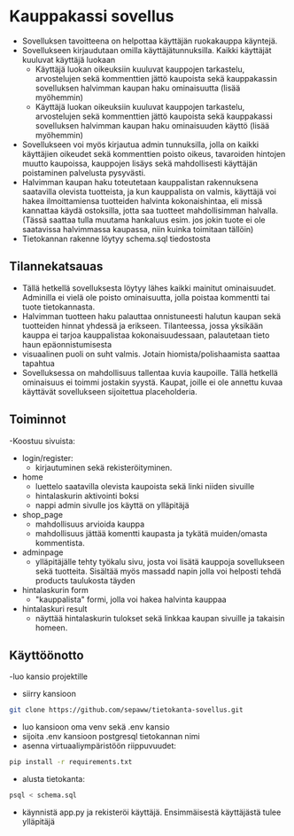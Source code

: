# Kauppakassi sovellus
- Sovelluksen tavoitteena on helpottaa käyttäjän ruokakauppa käyntejä.
- Sovellukseen kirjaudutaan omilla käyttäjätunnuksilla. Kaikki käyttäjät kuuluvat käyttäjä luokaan
  - Käyttäjä luokan oikeuksiin kuuluvat kauppojen tarkastelu, arvostelujen sekä kommenttien jättö kaupoista sekä kauppakassin sovelluksen halvimman kaupan haku ominaisuutta (lisää myöhemmin)
  - Käyttäjä luokan oikeuksiin kuuluvat kauppojen tarkastelu, arvostelujen sekä kommenttien jättö kaupoista sekä kauppakassi sovelluksen halvimman kaupan haku ominaisuuden käyttö (lisää myöhemmin)
- Sovellukseen voi myös kirjautua admin tunnuksilla, jolla on kaikki käyttäjien oikeudet sekä kommenttien poisto oikeus, tavaroiden hintojen muutto kaupoissa, kauppojen lisäys sekä mahdollisesti käyttäjän poistaminen palvelusta pysyvästi.
- Halvimman kaupan haku toteutetaan kauppalistan rakennuksena saatavilla olevista tuotteista, ja kun kauppalista on valmis, käyttäjä voi hakea ilmoittamiensa tuotteiden halvinta kokonaishintaa, eli missä kannattaa käydä ostoksilla, jotta saa tuotteet mahdollisimman halvalla. (Tässä saattaa tulla muutama  hankaluus esim. jos jokin tuote ei ole saatavissa halvimmassa kaupassa, niin kuinka toimitaan tällöin) 
- Tietokannan rakenne löytyy schema.sql tiedostosta

## Tilannekatsauas
- Tällä hetkellä sovelluksesta löytyy lähes kaikki mainitut ominaisuudet. Adminilla ei vielä ole poisto ominaisuutta, jolla poistaa kommentti tai tuote tietokannasta.
- Halvimman tuotteen haku palauttaa onnistuneesti halutun kaupan sekä tuotteiden hinnat yhdessä ja erikseen. Tilanteessa, jossa yksikään kauppa ei tarjoa kauppalistaa kokonaisuudessaan, palautetaan tieto haun epäonnistumisesta
- visuaalinen puoli on suht valmis. Jotain hiomista/polishaamista saattaa tapahtua
- Sovelluksessa on mahdollisuus tallentaa kuvia kaupoille. Tällä hetkellä ominaisuus ei toimmi jostakin syystä. Kaupat, joille ei ole annettu kuvaa käyttävät sovellukseen sijoitettua placeholderia.

## Toiminnot
-Koostuu sivuista:
  - login/register:
    - kirjautuminen sekä rekisteröityminen. 
  - home
    - luettelo saatavilla olevista kaupoista sekä linki niiden sivuille
    - hintalaskurin aktivointi boksi
    - nappi admin sivulle jos käyttä on ylläpitäjä
  - shop_page
    - mahdollisuus arvioida kauppa
    - mahdollisuus jättää komentti kaupasta ja tykätä muiden/omasta kommentista.
  - adminpage
    - ylläpitäjälle tehty työkalu sivu, josta voi lisätä kauppoja sovellukseen sekä tuotteita. Sisältää myös massadd napin jolla voi helposti tehdä products taulukosta täyden
  - hintalaskurin form
    - "kauppalista" formi, jolla voi hakea halvinta kauppaa
  - hintalaskuri result
    - näyttää hintalaskurin tulokset sekä linkkaa kaupan sivuille ja takaisin homeen.
  
  ## Käyttöönotto
  -luo kansio projektille
  - siirry kansioon
  ```bash
git clone https://github.com/sepaww/tietokanta-sovellus.git
```
  - luo kansioon oma venv sekä .env kansio
  - sijoita .env kansioon postgresql tietokannan nimi
  - asenna virtuaaliympäristöön riippuvuudet:
  ```bash
  pip install -r requirements.txt
  ```
  - alusta tietokanta:
  ```bash
  psql < schema.sql
   ```
  - käynnistä app.py ja rekisteröi käyttäjä. Ensimmäisestä käyttäjästä tulee ylläpitäjä
